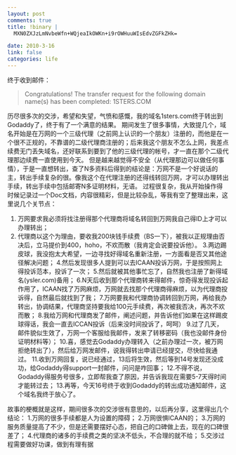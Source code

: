 ```yaml
--- 
layout: post
comments: true
title: !binary |
  MXN0ZXJzLmNvbeWfn+WQjeaIkOWKn+i9rOWHuuWIsEdvZGFkZHk=

date: 2010-3-16
link: false
categories: life
---
```

终于收到邮件：
<blockquote>Congratulations! The transfer request for the following domain name(s) has been completed:
1STERS.COM</blockquote>

历尽很多次的交涉，希望和失望，气愤和感慨，我的域名1sters.com终于转出到Godaddy了，终于有了一个满意的结果。
期间发生了很多事情，大致提几个，域名开始是在万网的一个三级代理（之前网上认识的一个朋友）注册的，而他是在一个很不正规的，不靠谱的二级代理商注册的；后来我这个朋友不怎么上网，我差点续费无门丢失域名，还好联系到要到了他的三级代理的帐号，才一直在那个二级代理那边续费一直使用到今天。
但是越来越觉得不安全（从代理那边可以做任何事情），于是一直想转出，查了N多资料后得到的结论是：万网不是一个好说话的主，转出手续复杂的很。像我这个在代理注册的还得线转回万网，才可以办理转出手续，转出手续中包括邮寄N多证明材料，无语。
过程很复杂，我从开始操作得时候记录过一个Doc文档，内容很精彩，但是比较杂乱，等我有空了整理出来，这里说几个关节点：
1. 万网要求我必须将找注册得那个代理商将域名转回到万网我自己得ID上才可以办理转出；
2. 代理商以这个为理由，要收我200块钱手续费（BS一下），被我以正规理由否决后，立马提价到400，hoho，不欢而散（我肯定会说要投诉他）。
3.两边踢皮球，我没抱太大希望，一边寻找好得域名重新注册，一方面看是否又其他途径解决问题；
4.然后发现很多人提到可以去ICAAN投诉万网，于是按照网上得投诉范本，投诉了一次；
5.然后就被其他事忙忘了，自然我也注册了新得域名(ysler.com)备用；
6.N天后收到那个代理商转来得邮件，惊奇得发现投诉起作用了，ICAAN找了万网麻烦，万网就去找那个代理商得麻烦，以为代理商投诉得，自然最后就找到了我；
7.万网要我和代理商协调转回到万网，再给我办转出，协调结果，代理商坚持要我给100元手续费，再次被我否决，再次不欢而散；
8.我给万网和代理商发了邮件，阐述问题，并告诉他们如果在这样踢皮球得话，我会一直去ICCAN投诉（后来没时间投诉了，呵呵）
9.过了几天，邮件貌似生效了，万网一个客服给我邮件，发来了转移密码（我也没邮件身份证明材料等）；
10.喜，感觉去Godaddy办理转入（之前办理过一次，被万网拒绝转出了），然后给万网发邮件，说我得转出申请已经提交，尽快给我通过。
11.收到万网回复，说已经通过，13后将生效，然后等到14号发现还没成功，给Godaddy得support一封邮件，问问是咋回事；
12.不得不说，Godaddy得服务号很多，立即帮我查了原因，并告诉我现在需要5-7天得时间才能转过去；
13.再等，今天16号终于收到Godaddy的转出成功通知邮件，这个域名我终于放心了。

故事的梗概就是这样，期间很多次的交涉很有意思的，以后再分享，这里得出几个结论：
1.万网的很多手续都是人为设置的障碍；
2.万网很惧ICAAN的；
3.万网的服务质量提高了不少，但是还需要摆好心态，把自己的口碑做上去，现在的口碑很差了；
4.代理商的诸多的手续费之类的坚决不低头，不合理的就不给；
5.交涉过程需要做好功课，做到有理有据
